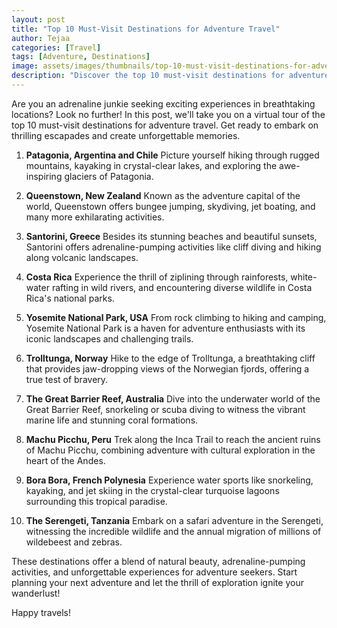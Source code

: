 ```yaml
---
layout: post
title: "Top 10 Must-Visit Destinations for Adventure Travel"
author: Tejaa
categories: [Travel]
tags: [Adventure, Destinations]
image: assets/images/thumbnails/top-10-must-visit-destinations-for-adventure-travel.jpg
description: "Discover the top 10 must-visit destinations for adventure travel and experience thrilling adventures around the world."
---
```


Are you an adrenaline junkie seeking exciting experiences in breathtaking locations? Look no further! In this post, we'll take you on a virtual tour of the top 10 must-visit destinations for adventure travel. Get ready to embark on thrilling escapades and create unforgettable memories.

1. **Patagonia, Argentina and Chile**
   Picture yourself hiking through rugged mountains, kayaking in crystal-clear lakes, and exploring the awe-inspiring glaciers of Patagonia.

2. **Queenstown, New Zealand**
   Known as the adventure capital of the world, Queenstown offers bungee jumping, skydiving, jet boating, and many more exhilarating activities.

3. **Santorini, Greece**
   Besides its stunning beaches and beautiful sunsets, Santorini offers adrenaline-pumping activities like cliff diving and hiking along volcanic landscapes.

4. **Costa Rica**
   Experience the thrill of ziplining through rainforests, white-water rafting in wild rivers, and encountering diverse wildlife in Costa Rica's national parks.

5. **Yosemite National Park, USA**
   From rock climbing to hiking and camping, Yosemite National Park is a haven for adventure enthusiasts with its iconic landscapes and challenging trails.

6. **Trolltunga, Norway**
   Hike to the edge of Trolltunga, a breathtaking cliff that provides jaw-dropping views of the Norwegian fjords, offering a true test of bravery.

7. **The Great Barrier Reef, Australia**
   Dive into the underwater world of the Great Barrier Reef, snorkeling or scuba diving to witness the vibrant marine life and stunning coral formations.

8. **Machu Picchu, Peru**
   Trek along the Inca Trail to reach the ancient ruins of Machu Picchu, combining adventure with cultural exploration in the heart of the Andes.

9. **Bora Bora, French Polynesia**
   Experience water sports like snorkeling, kayaking, and jet skiing in the crystal-clear turquoise lagoons surrounding this tropical paradise.

10. **The Serengeti, Tanzania**
    Embark on a safari adventure in the Serengeti, witnessing the incredible wildlife and the annual migration of millions of wildebeest and zebras.

These destinations offer a blend of natural beauty, adrenaline-pumping activities, and unforgettable experiences for adventure seekers. Start planning your next adventure and let the thrill of exploration ignite your wanderlust!

Happy travels!

